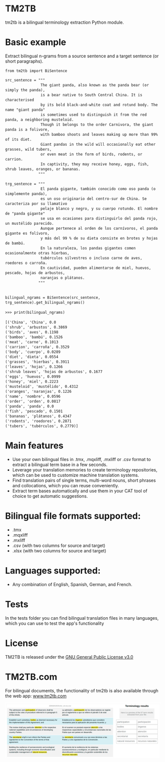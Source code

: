 # TM2TB
tm2tb is a bilingual terminology extraction Python module.

# Basic example

Extract bilingual n-grams from a source sentence and a target sentence (or short paragraphs).

```
from tm2tb import BiSentence
```
    src_sentence = """ 
                    The giant panda, also known as the panda bear (or simply the panda), 
                    is a bear native to South Central China. It is characterised 
                    by its bold black-and-white coat and rotund body. The name "giant panda" 
                    is sometimes used to distinguish it from the red panda, a neighboring musteloid.
                    Though it belongs to the order Carnivora, the giant panda is a folivore, 
                    with bamboo shoots and leaves making up more than 99% of its diet. 
                    Giant pandas in the wild will occasionally eat other grasses, wild tubers, 
                    or even meat in the form of birds, rodents, or carrion. 
                    In captivity, they may receive honey, eggs, fish, shrub leaves, oranges, or bananas.
                   """

    trg_sentence = """
                    El panda gigante, también conocido como oso panda (o simplemente panda), 
                    es un oso originario del centro-sur de China. Se caracteriza por su llamativo
                    pelaje blanco y negro, y su cuerpo rotundo. El nombre de "panda gigante" 
                    se usa en ocasiones para distinguirlo del panda rojo, un mustélido parecido. 
                    Aunque pertenece al orden de los carnívoros, el panda gigante es folívoro, 
                    y más del 99 % de su dieta consiste en brotes y hojas de bambú.
                    En la naturaleza, los pandas gigantes comen ocasionalmente otras hierbas, 
                    tubérculos silvestres o incluso carne de aves, roedores o carroña.
                    En cautividad, pueden alimentarse de miel, huevos, pescado, hojas de arbustos,
                    naranjas o plátanos.
                   """
   

    bilingual_ngrams = BiSentence(src_sentence, trg_sentence).get_bilingual_ngrams()

    >>> print(bilingual_ngrams)
    
    [('China', 'China', 0.0
    ('shrub', 'arbustos', 0.3869
    ('birds', 'aves', 0.1198
    ('bamboo', 'bambú', 0.1526
    ('meat', 'carne', 0.1013
    ('carrion', 'carroña', 0.3529
    ('body', 'cuerpo', 0.0289
    ('diet', 'dieta', 0.0554
    ('grasses', 'hierbas', 0.3911
    ('leaves', 'hojas', 0.1266
    ('shrub leaves', 'hojas de arbustos', 0.1677
    ('eggs', 'huevos', 0.0999
    ('honey', 'miel', 0.2223
    ('musteloid', 'mustélido', 0.4312
    ('oranges', 'naranjas', 0.1226
    ('name', 'nombre', 0.0596
    ('order', 'orden', 0.0817
    ('panda', 'panda', 0.0
    ('fish', 'pescado', 0.1501
    ('bananas', 'plátanos', 0.4347
    ('rodents', 'roedores', 0.2871
    ('tubers', 'tubérculos', 0.2779)]


# Main features
- Use your own bilingual files in .tmx, .mqxliff, .mxliff or .csv format to extract a bilingual term base in a few seconds.
- Leverage your translation memories to create terminology repositories, which can be used to customize machine translation systems.
- Find translation pairs of single terms, multi-word nouns, short phrases and collocations, which you can reuse conveniently.
- Extract term bases automatically and use them in your CAT tool of choice to get automatic suggestions.

# Bilingual file formats supported:

- .tmx
- .mqxliff
- .mxliff
- .csv (with two columns for source and target)
- .xlsx (with two columns for source and target)

# Languages supported:

- Any combination of English, Spanish, German, and French.

# Tests

In the tests folder you can find bilingual translation files in many languages, which you can use to test the app's functionality

# License

TM2TB is released under the [GNU General Public License v3.0](github.com/luismond/tm2tb/blob/main/LICENSE)


# TM2TB.com
For bilingual documents, the functionality of tm2tb is also available through the web app: www.tm2tb.com

![](https://github.com/luismond/tm2tb/blob/main/static/tm2tb_example_en_es.png?raw=true)
